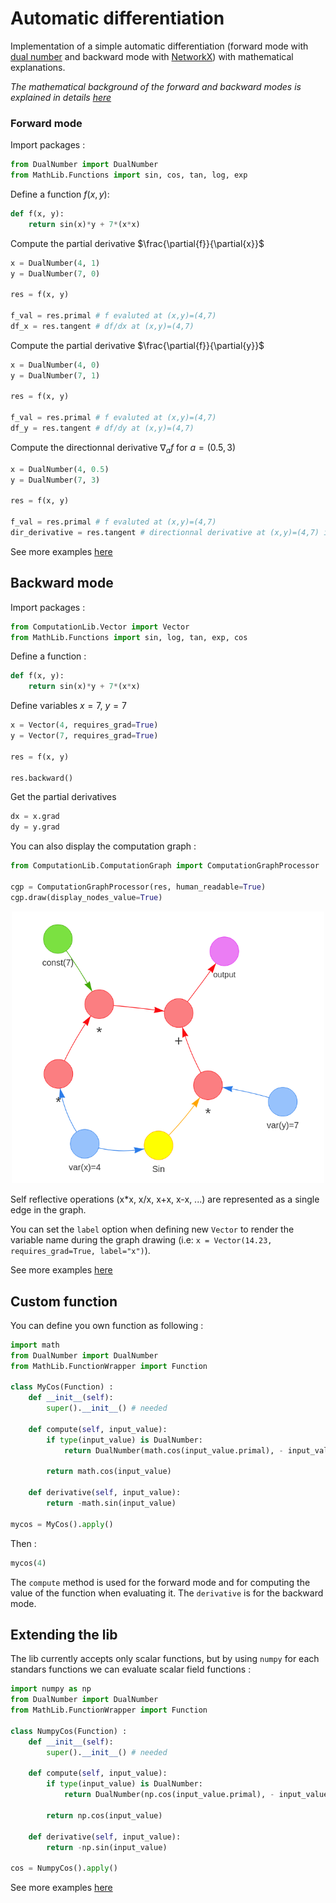 # Automatic differentiation

Implementation of a simple automatic differentiation (forward mode with [dual number](https://en.wikipedia.org/wiki/Dual_number) and backward mode with [NetworkX](https://networkx.org/documentation/stable/tutorial.html)) with mathematical explanations.

*The mathematical background of the forward and backward modes is explained in details [here]()*


### Forward mode

Import packages :
```Python
from DualNumber import DualNumber
from MathLib.Functions import sin, cos, tan, log, exp
```

Define a function $f(x,y)$:

```Python
def f(x, y):
    return sin(x)*y + 7*(x*x)
```

Compute the partial derivative $\frac{\partial{f}}{\partial{x}}$

```Python
x = DualNumber(4, 1)
y = DualNumber(7, 0)

res = f(x, y)

f_val = res.primal # f evaluted at (x,y)=(4,7)
df_x = res.tangent # df/dx at (x,y)=(4,7)
```


Compute the partial derivative $\frac{\partial{f}}{\partial{y}}$

```Python
x = DualNumber(4, 0)
y = DualNumber(7, 1)

res = f(x, y)

f_val = res.primal # f evaluted at (x,y)=(4,7)
df_y = res.tangent # df/dy at (x,y)=(4,7)
```

Compute the directionnal derivative $\nabla_{a}f$ for $a=(0.5,3)$

```Python
x = DualNumber(4, 0.5)
y = DualNumber(7, 3)

res = f(x, y)

f_val = res.primal # f evaluted at (x,y)=(4,7)
dir_derivative = res.tangent # directionnal derivative at (x,y)=(4,7) in direction a=(0.5,3)
```

See more examples [here](./app/examples/ForwardMode.py)

## Backward mode

Import packages :
```Python
from ComputationLib.Vector import Vector
from MathLib.Functions import sin, log, tan, exp, cos
```

Define a function :
```Python
def f(x, y):
    return sin(x)*y + 7*(x*x)
```

Define variables $x=7$, $y=7$

```Python
x = Vector(4, requires_grad=True)
y = Vector(7, requires_grad=True)

res = f(x, y)

res.backward()
```

Get the partial derivatives
```Python
dx = x.grad
dy = y.grad
```

You can also display the computation graph :
```Python
from ComputationLib.ComputationGraph import ComputationGraphProcessor

cgp = ComputationGraphProcessor(res, human_readable=True)
cgp.draw(display_nodes_value=True)
```

<p align="center">
    <img
        alt="computation_graph_f"
        src="./assets/images/ghYgsdc8kl.png"
        width="500"
    />
</p>

Self reflective operations (x*x, x/x, x+x, x-x, ...) are represented as a single edge in the graph.

You can set the `label` option when defining new `Vector` to render the variable name during the graph drawing (i.e: `x = Vector(14.23, requires_grad=True, label="x")`).


See more examples [here](./app/examples/BackwardMode.py)

## Custom function

You can define you own function as following :

```Python
import math
from DualNumber import DualNumber
from MathLib.FunctionWrapper import Function

class MyCos(Function) :
    def __init__(self):
        super().__init__() # needed
    
    def compute(self, input_value):
        if type(input_value) is DualNumber:
            return DualNumber(math.cos(input_value.primal), - input_value.tangent*math.sin(input_value.primal))

        return math.cos(input_value)
    
    def derivative(self, input_value):
        return -math.sin(input_value)

mycos = MyCos().apply()
```

Then :
```Python
mycos(4)
```

The `compute` method is used for the forward mode and for computing the value of the function when evaluating it. The `derivative` is for the backward mode.

## Extending the lib

The lib currently accepts only scalar functions, but by using `numpy` for each standars functions we can evaluate scalar field functions : 

```Python
import numpy as np
from DualNumber import DualNumber
from MathLib.FunctionWrapper import Function

class NumpyCos(Function) :
    def __init__(self):
        super().__init__() # needed
    
    def compute(self, input_value):
        if type(input_value) is DualNumber:
            return DualNumber(np.cos(input_value.primal), - input_value.tangent*np.sin(input_value.primal))

        return np.cos(input_value)
    
    def derivative(self, input_value):
        return -np.sin(input_value)

cos = NumpyCos().apply()
```

See more examples [here](./app/examples/CustomFunctions.py)